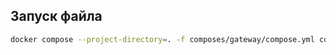 
## Запуск файла

```sh
docker compose --project-directory=. -f composes/gateway/compose.yml config
```
